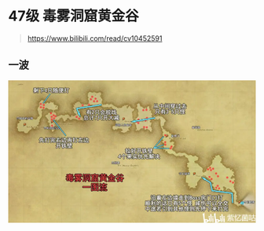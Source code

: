 
<!-- docs/duty_4/毒雾洞窟黄金谷.md -->

# 47级 毒雾洞窟黄金谷

> https://www.bilibili.com/read/cv10452591

## 一波
![一波拉法](../assets/47-dwdk-yibo.webp)
